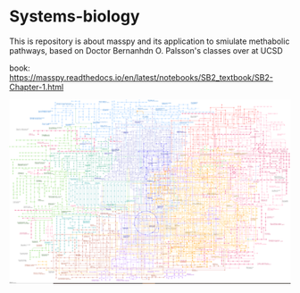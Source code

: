 # Systems-biology

This is repository is about masspy and its application to smiulate methabolic pathways, based on Doctor Bernanhdn O. Palsson's classes
over at UCSD

book:
https://masspy.readthedocs.io/en/latest/notebooks/SB2_textbook/SB2-Chapter-1.html


<a href="url"><img src="https://github.com/Ale9806/Systems-biology/blob/master/metabolicPNG.PNG" align="left"   > </a>

<br />&nbsp;<br />
